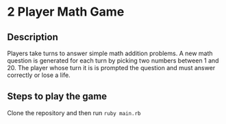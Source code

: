 # 2 Player Math Game
## Description
Players take turns to answer simple math addition problems. A new math question is generated for each turn by picking two numbers between 1 and 20. The player whose turn it is is prompted the question and must answer correctly or lose a life.

## Steps to play the game
Clone the repository and then run `ruby main.rb`
